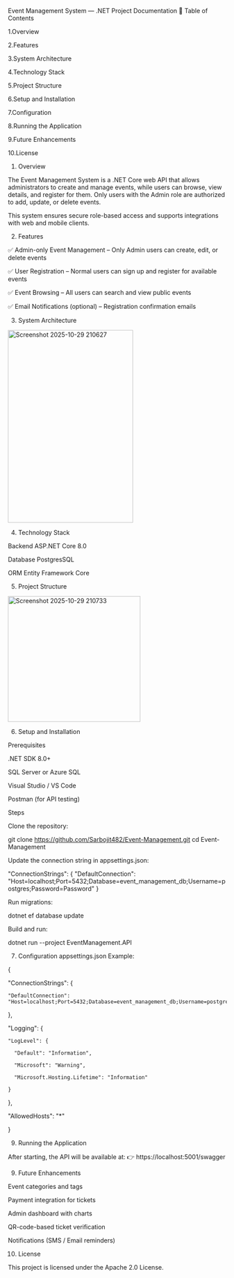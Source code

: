 Event Management System — .NET Project Documentation
📘 Table of Contents

1.Overview

2.Features

3.System Architecture

4.Technology Stack

5.Project Structure

6.Setup and Installation

7.Configuration

8.Running the Application

9.Future Enhancements

10.License

1. Overview

The Event Management System is a .NET Core web API that allows administrators to create and manage events, while users can browse, view details, and register for them.
Only users with the Admin role are authorized to add, update, or delete events.

This system ensures secure role-based access and supports integrations with web and mobile clients.

2. Features

✅ Admin-only Event Management – Only Admin users can create, edit, or delete events

✅ User Registration – Normal users can sign up and register for available events

✅ Event Browsing – All users can search and view public events

✅ Email Notifications (optional) – Registration confirmation emails


3. System Architecture
   
<img width="288" height="443" alt="Screenshot 2025-10-29 210627" src="https://github.com/user-attachments/assets/89e34f41-af52-4b2f-9882-6c6f6f3c9072" />


4. Technology Stack
   
Backend	ASP.NET Core 8.0

Database	PostgresSQL 

ORM	Entity Framework Core

5. Project Structure
<img width="305" height="289" alt="Screenshot 2025-10-29 210733" src="https://github.com/user-attachments/assets/afc67971-9c2a-4b2e-9149-4027ffdc5beb" />

6. Setup and Installation
   
Prerequisites

.NET SDK 8.0+

SQL Server or Azure SQL

Visual Studio / VS Code

Postman (for API testing)

Steps

Clone the repository:

git clone https://github.com/Sarbojit482/Event-Management.git
cd Event-Management


Update the connection string in appsettings.json:

"ConnectionStrings": {
   "DefaultConnection": "Host=localhost;Port=5432;Database=event_management_db;Username=postgres;Password=Password"
}


Run migrations:

dotnet ef database update


Build and run:

dotnet run --project EventManagement.API

7. Configuration
appsettings.json Example:

{

  "ConnectionStrings": {
  
    "DefaultConnection": "Host=localhost;Port=5432;Database=event_management_db;Username=postgres;Password=Password"
    
  },
  
  "Logging": {
  
    "LogLevel": {
     
      "Default": "Information",
     
      "Microsoft": "Warning",
     
      "Microsoft.Hosting.Lifetime": "Information"
   
    }
 
 },
  
  "AllowedHosts": "*"

}


9. Running the Application

After starting, the API will be available at:
👉 https://localhost:5001/swagger


9. Future Enhancements

Event categories and tags

Payment integration for tickets

Admin dashboard with charts

QR-code-based ticket verification

Notifications (SMS / Email reminders)

10. License


This project is licensed under the Apache 2.0 License.

